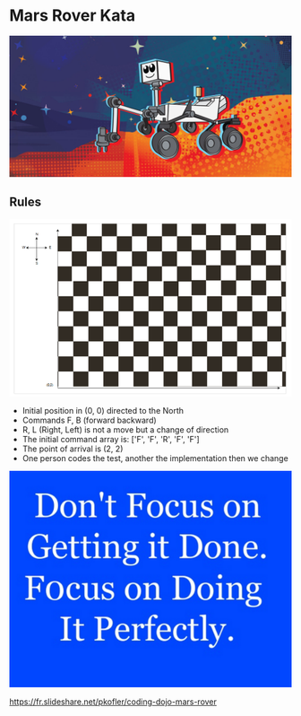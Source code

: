# Mars Rover Kata

![Mars Rover logo](name-the-rover-contest.jpg)

## Rules

![](doc/rules.png)

* Initial position in (0, 0) directed to the North
* Commands F, B (forward backward)
* R, L (Right, Left) is not a move but a change of direction
* The initial command array is: ['F', 'F', 'R', 'F', 'F']
* The point of arrival is (2, 2)
* One person codes the test, another the implementation then we change
    
![](doc/focus.png)


https://fr.slideshare.net/pkofler/coding-dojo-mars-rover
